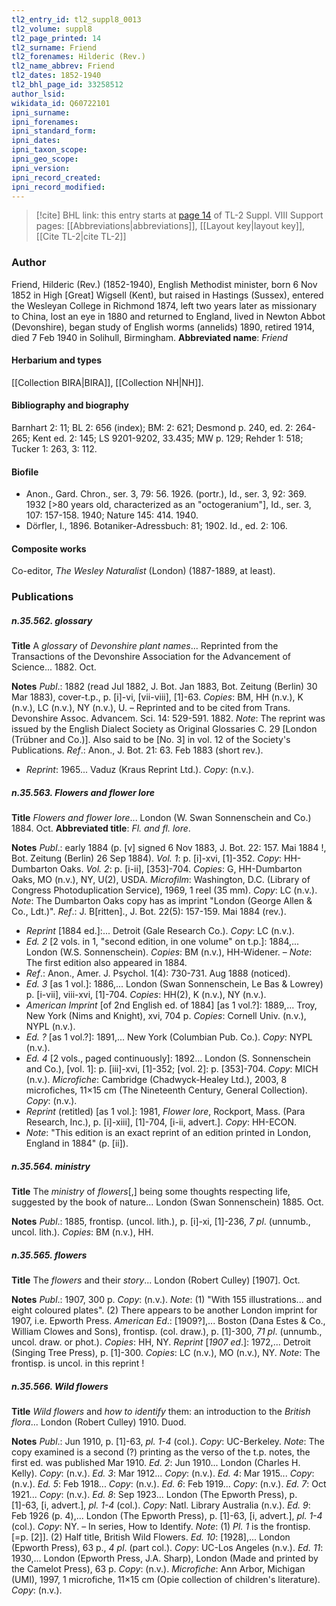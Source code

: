 ```yaml
---
tl2_entry_id: tl2_suppl8_0013
tl2_volume: suppl8
tl2_page_printed: 14
tl2_surname: Friend
tl2_forenames: Hilderic (Rev.)
tl2_name_abbrev: Friend
tl2_dates: 1852-1940
tl2_bhl_page_id: 33258512
author_lsid: 
wikidata_id: Q60722101
ipni_surname: 
ipni_forenames: 
ipni_standard_form: 
ipni_dates: 
ipni_taxon_scope: 
ipni_geo_scope: 
ipni_version: 
ipni_record_created: 
ipni_record_modified:
---
```


> [!cite] BHL link: this entry starts at [page 14](https://www.biodiversitylibrary.org/page/33258512) of TL-2 Suppl. VIII
> Support pages: [[Abbreviations|abbreviations]], [[Layout key|layout key]], [[Cite TL-2|cite TL-2]]

### Author

Friend, Hilderic (Rev.) (1852-1940), English Methodist minister, born 6 Nov 1852 in High \[Great\] Wigsell (Kent), but raised in Hastings (Sussex), entered the Wesleyan College in Richmond 1874, left two years later as missionary to China, lost an eye in 1880 and returned to England, lived in Newton Abbot (Devonshire), began study of English worms (annelids) 1890, retired 1914, died 7 Feb 1940 in Solihull, Birmingham. 
**Abbreviated name**: *Friend*

#### Herbarium and types

[[Collection BIRA|BIRA]], [[Collection NH|NH]].

#### Bibliography and biography

Barnhart 2: 11; BL 2: 656 (index); BM: 2: 621; Desmond p. 240, ed. 2: 264-265; Kent ed. 2: 145; LS 9201-9202, 33.435; MW p. 129; Rehder 1: 518; Tucker 1: 263, 3: 112.

#### Biofile

- Anon., Gard. Chron., ser. 3, 79: 56. 1926. (portr.), Id., ser. 3, 92: 369. 1932 \[>80 years old, characterized as an "octogeranium"\], Id., ser. 3, 107: 157-158. 1940; Nature 145: 414. 1940.
- Dörfler, I., 1896. Botaniker-Adressbuch: 81; 1902. Id., ed. 2: 106.

#### Composite works

Co-editor, *The Wesley Naturalist* (London) (1887-1889, at least).

### Publications

##### n.35.562. glossary

**Title**
A *glossary* of *Devonshire plant names*... Reprinted from the Transactions of the Devonshire Association for the Advancement of Science... 1882. Oct.

**Notes**
*Publ*.: 1882 (read Jul 1882, J. Bot. Jan 1883, Bot. Zeitung (Berlin) 30 Mar 1883), cover-t.p., p. \[i\]-vi, \[vii-viii\], \[1\]-63. *Copies*: BM, HH (n.v.), K (n.v.), LC (n.v.), NY (n.v.), U. – Reprinted and to be cited from Trans. Devonshire Assoc. Advancem. Sci. 14: 529-591. 1882.
*Note*: The reprint was issued by the English Dialect Society as Original Glossaries C. 29 \[London (Trübner and Co.)\]. Also said to be \[No. 3\] in vol. 12 of the Society's Publications.
*Ref*.: Anon., J. Bot. 21: 63. Feb 1883 (short rev.).
- *Reprint*: 1965... Vaduz (Kraus Reprint Ltd.). *Copy*: (n.v.).

##### n.35.563. Flowers and flower lore

**Title**
*Flowers and flower lore*... London (W. Swan Sonnenschein and Co.) 1884. Oct.
**Abbreviated title**: *Fl. and fl. lore*.

**Notes**
*Publ*.: early 1884 (p. \[v\] signed 6 Nov 1883, J. Bot. 22: 157. Mai 1884 !, Bot. Zeitung (Berlin) 26 Sep 1884).
*Vol. 1*: p. \[i\]-xvi, \[1\]-352. *Copy*: HH-Dumbarton Oaks.
*Vol. 2*: p. \[i-ii\], \[353\]-704. *Copies*: G, HH-Dumbarton Oaks, MO (n.v.), NY, U(2), USDA.
*Microfilm*: Washington, D.C. (Library of Congress Photoduplication Service), 1969, 1 reel (35 mm). *Copy*: LC (n.v.).
*Note*: The Dumbarton Oaks copy has as imprint "London (George Allen & Co., Ldt.)".
*Ref*.: J. B\[ritten\]., J. Bot. 22(5): 157-159. Mai 1884 (rev.).
- *Reprint* \[1884 ed.\]:... Detroit (Gale Research Co.). *Copy*: LC (n.v.).
- *Ed. 2* \[2 vols. in 1, "second edition, in one volume" on t.p.\]: 1884,... London (W.S. Sonnenschein). *Copies*: BM (n.v.), HH-Widener. – *Note*: The first edition also appeared in 1884.
- *Ref*.: Anon., Amer. J. Psychol. 1(4): 730-731. Aug 1888 (noticed).
- *Ed. 3* \[as 1 vol.\]: 1886,... London (Swan Sonnenschein, Le Bas & Lowrey) p. \[i-vii\], viii-xvi, \[1\]-704. *Copies*: HH(2), K (n.v.), NY (n.v.).
- *American Imprint* \[of 2nd English ed. of 1884\] \[as 1 vol.?\]: 1889,... Troy, New York (Nims and Knight), xvi, 704 p. *Copies*: Cornell Univ. (n.v.), NYPL (n.v.).
- *Ed. ?* \[as 1 vol.?\]: 1891,... New York (Columbian Pub. Co.). *Copy*: NYPL (n.v.).
- *Ed. 4* \[2 vols., paged continuously\]: 1892... London (S. Sonnenschein and Co.), \[vol. 1\]: p. \[iii\]-xvi, \[1\]-352; \[vol. 2\]: p. \[353\]-704. *Copy*: MICH (n.v.). *Microfiche*: Cambridge (Chadwyck-Healey Ltd.), 2003, 8 microfiches, 11×15 cm (The Nineteenth Century, General Collection). *Copy*: (n.v.).
- *Reprint* (retitled) \[as 1 vol.\]: 1981, *Flower lore*, Rockport, Mass. (Para Research, Inc.), p. \[i\]-xiii\], \[1\]-704, \[i-ii, advert.\]. *Copy*: HH-ECON.
- *Note*: "This edition is an exact reprint of an edition printed in London, England in 1884" (p. \[ii\]).

##### n.35.564. ministry

**Title**
The *ministry* of *flowers*\[,\] being some thoughts respecting life, suggested by the book of nature... London (Swan Sonnenschein) 1885. Oct.

**Notes**
*Publ*.: 1885, frontisp. (uncol. lith.), p. \[i\]-xi, \[1\]-236, *7 pl*. (unnumb., uncol. lith.). *Copies*: BM (n.v.), HH.

##### n.35.565. flowers

**Title**
The *flowers* and their *story*... London (Robert Culley) \[1907\]. Oct.

**Notes**
*Publ*.: 1907, 300 p. *Copy*: (n.v.).
*Note*: (1) "With 155 illustrations... and eight coloured plates". (2) There appears to be another London imprint for 1907, i.e. Epworth Press.
*American Ed*.: \[1909?\],... Boston (Dana Estes & Co., William Clowes and Sons), frontisp. (col. draw.), p. \[1\]-300, *71 pl*. (unnumb., uncol. draw. or phot.). *Copies*: HH, NY.
*Reprint* \[*1907 ed*.\]: 1972,... Detroit (Singing Tree Press), p. \[1\]-300. *Copies*: LC (n.v.), MO (n.v.), NY.
*Note*: The frontisp. is uncol. in this reprint !

##### n.35.566. Wild flowers

**Title**
*Wild flowers* and *how to identify* them: an introduction to the *British flora*... London (Robert Culley) 1910. Duod.

**Notes**
*Publ*.: Jun 1910, p. \[1\]-63, *pl. 1-4* (col.). *Copy*: UC-Berkeley.
*Note*: The copy examined is a second (?) printing as the verso of the t.p. notes, the first ed. was published Mar 1910.
*Ed. 2*: Jun 1910... London (Charles H. Kelly). *Copy*: (n.v.).
*Ed. 3*: Mar 1912... *Copy*: (n.v.).
*Ed. 4*: Mar 1915... *Copy*: (n.v.).
*Ed. 5*: Feb 1918... *Copy*: (n.v.).
*Ed. 6*: Feb 1919... *Copy*: (n.v.).
*Ed. 7*: Oct 1921... *Copy*: (n.v.).
*Ed. 8*: Sep 1923... London (The Epworth Press), p. \[1\]-63, \[i, advert.\], *pl. 1-4* (col.). *Copy*: Natl. Library Australia (n.v.).
*Ed. 9*: Feb 1926 (p. 4),... London (The Epworth Press), p. \[1\]-63, \[i, advert.\], *pl. 1-4* (col.).
*Copy*: NY. – In series, How to Identify.
*Note*: (1) *Pl. 1* is the frontisp. \[=p. \[2\]\]. (2) Half title, British Wild Flowers.
*Ed. 10*: \[1928\],... London (Epworth Press), 63 p., *4 pl*. (part col.). *Copy*: UC-Los Angeles (n.v.).
*Ed. 11*: 1930,... London (Epworth Press, J.A. Sharp), London (Made and printed by the Camelot Press), 63 p. *Copy*: (n.v.). *Microfiche*: Ann Arbor, Michigan (UMI), 1997, 1 microfiche, 11×15 cm (Opie collection of children's literature). *Copy*: (n.v.).

